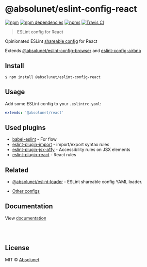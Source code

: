 # @absolunet/eslint-config-react

[![npm](https://img.shields.io/npm/v/@absolunet/eslint-config-react.svg)](https://www.npmjs.com/package/@absolunet/eslint-config-react)
[![npm dependencies](https://david-dm.org/absolunet/eslint-config/status.svg?path=packages/react)](https://david-dm.org/absolunet/eslint-config?path=packages/react)
[![npms](https://badges.npms.io/%40absolunet%2Feslint-config-react.svg)](https://npms.io/search?q=%40absolunet%2Feslint-config-react)
[![Travis CI](https://travis-ci.com/absolunet/eslint-config.svg?branch=master)](https://travis-ci.com/absolunet/eslint-config/builds)

> ESLint config for React

Opinionated ESLint [shareable config](https://eslint.org/docs/developer-guide/shareable-configs.html) for React

Extends [@absolunet/eslint-config-browser](https://github.com/absolunet/eslint-config) and [eslint-config-airbnb](https://github.com/airbnb/javascript)


## Install

```
$ npm install @absolunet/eslint-config-react
```


## Usage

Add some ESLint config to your `.eslintrc.yaml`:

```yaml
extends: '@absolunet/react'
```


## Used plugins

- [babel-eslint](https://github.com/babel/babel-eslint) - For flow
- [eslint-plugin-import](https://github.com/benmosher/eslint-plugin-import) - import/export syntax rules
- [eslint-plugin-jsx-a11y](https://github.com/evcohen/eslint-plugin-jsx-a11y) - Accessibility rules on JSX elements
- [eslint-plugin-react](https://github.com/yannickcr/eslint-plugin-react) - React rules


## Related

- [@absolunet/eslint-loader](https://github.com/absolunet/node-eslint-loader) - ESLint shareable config YAML loader.

- [Other configs](https://github.com/absolunet/eslint-config)


## Documentation

View [documentation](https://absolunet.github.io/eslint-config/react)






<br><br>

## License
MIT © [Absolunet](https://absolunet.com)
